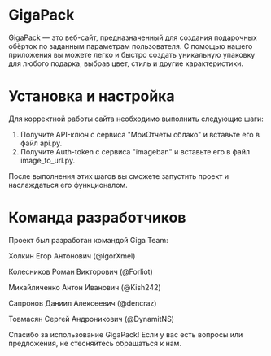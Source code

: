 # GigaPack

GigaPack — это веб-сайт, предназначенный для создания подарочных обёрток по заданным параметрам пользователя. С помощью нашего приложения вы можете легко и быстро создать уникальную упаковку для любого подарка, выбрав цвет, стиль и другие характеристики.

# Установка и настройка
Для корректной работы сайта необходимо выполнить следующие шаги:

1. Получите API-ключ с сервиса "МоиОтчеты облако" и вставьте его в файл api.py.
2. Получите Auth-token с сервиса "imageban" и вставьте его в файл image_to_url.py.
   
После выполнения этих шагов вы сможете запустить проект и наслаждаться его функционалом.

# Команда разработчиков
Проект был разработан командой Giga Team:

Холкин Егор Антонович (@IgorXmel)

Колесников Роман Викторович (@Forliot)

Михайличенко Антон Иванович (@Kish242)

Сапронов Даниил Алексеевич (@dencraz)

Товмасян Сергей Андроникович (@DynamitNS)

Спасибо за использование GigaPack! Если у вас есть вопросы или предложения, не стесняйтесь обращаться к нам.
